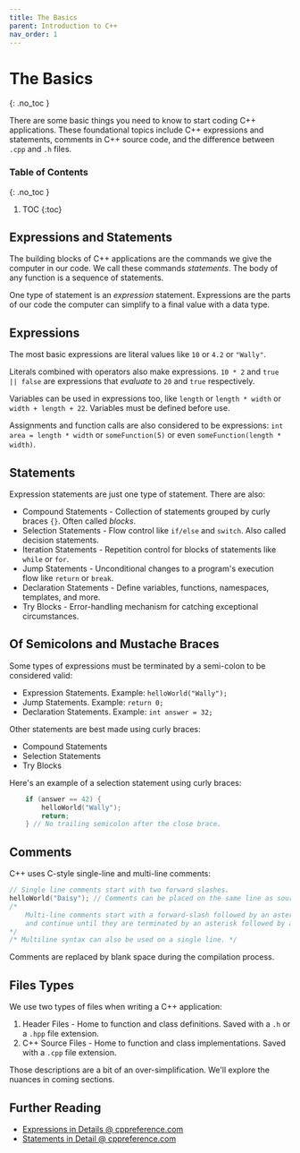 ```yaml
---
title: The Basics
parent: Introduction to C++
nav_order: 1
---
```


<!--prettier-ignore-start-->
# The Basics 
{: .no_toc }

There are some basic things you need to know to start coding C++ applications. These foundational topics include C++ expressions and statements, comments in C++ source code, and the difference between `.cpp` and `.h` files.

### Table of Contents
{: .no_toc }

1. TOC
{:toc}

<!--prettier-ignore-end-->

## Expressions and Statements

The building blocks of C++ applications are the commands we give the computer in our code. We call these commands _statements_. The body of any function is a sequence of statements.

One type of statement is an _expression_ statement. Expressions are the parts of our code the computer can simplify to a final value with a data type.

## Expressions

The most basic expressions are literal values like `10` or `4.2` or `"Wally"`.

Literals combined with operators also make expressions. `10 * 2` and `true || false` are expressions that _evaluate_ to `20` and `true` respectively.

Variables can be used in expressions too, like `length` or `length * width` or `width + length + 22`. Variables must be defined before use.

Assignments and function calls are also considered to be expressions: `int area = length * width` or `someFunction(5)` or even `someFunction(length * width)`.

## Statements

Expression statements are just one type of statement. There are also:

- Compound Statements - Collection of statements grouped by curly braces `{}`. Often called _blocks_.
- Selection Statements - Flow control like `if/else` and `switch`. Also called decision statements.
- Iteration Statements - Repetition control for blocks of statements like `while` or `for`.
- Jump Statements - Unconditional changes to a program's execution flow like `return` or `break`.
- Declaration Statements - Define variables, functions, namespaces, templates, and more.
- Try Blocks - Error-handling mechanism for catching exceptional circumstances.

## Of Semicolons and Mustache Braces

Some types of expressions must be terminated by a semi-colon to be considered valid:

- Expression Statements. Example: `helloWorld("Wally");`
- Jump Statements. Example: `return 0;`
- Declaration Statements. Example: `int answer = 32;`

Other statements are best made using curly braces:

- Compound Statements
- Selection Statements
- Try Blocks

Here's an example of a selection statement using curly braces:

```cpp
    if (answer == 42) {
        helloWorld("Wally");
        return;
    } // No trailing semicolon after the close brace.
```

## Comments

C++ uses C-style single-line and multi-line comments:

```cpp
// Single line comments start with two forward slashes.
helloWorld("Daisy"); // Comments can be placed on the same line as source code.
/*
    Multi-line comments start with a forward-slash followed by an asterisk,
    and continue until they are terminated by an asterisk followed by a forward-slash.
*/
/* Multiline syntax can also be used on a single line. */
```

Comments are replaced by blank space during the compilation process.

## Files Types

We use two types of files when writing a C++ application:

1. Header Files - Home to function and class definitions. Saved with a `.h` or a `.hpp` file extension.
2. C++ Source Files - Home to function and class implementations. Saved with a `.cpp` file extension.

Those descriptions are a bit of an over-simplification. We'll explore the nuances in coming sections.

## Further Reading

- [Expressions in Details @ cppreference.com](https://en.cppreference.com/w/cpp/language/expressions)
- [Statements in Detail @ cppreference.com](https://en.cppreference.com/w/cpp/language/statements)
